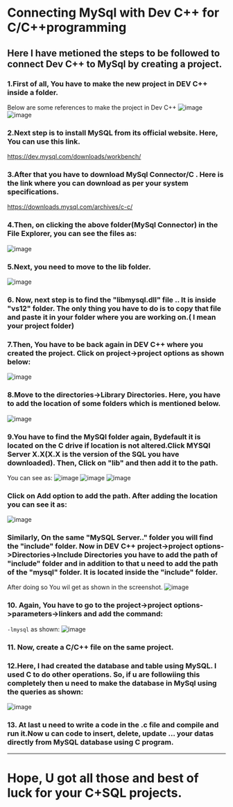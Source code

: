 # Connecting MySql with Dev C++  for C/C++programming
## Here I have metioned the steps to be followed to connect Dev C++ to MySql by creating a project.
### 1.First of all, You have to make the new project in DEV C++ inside a folder.
Below are some references to  make the project in Dev C++
![image](https://github.com/user-attachments/assets/a7b7305b-d0be-4100-8f17-3e742725159c)
![image](https://github.com/user-attachments/assets/a2a37017-c7b2-413a-a05c-95364550ba4c)
### 2.Next step is to install MySQL from its official website. Here, You can use this link. 
https://dev.mysql.com/downloads/workbench/
### 3.After that you have to download MySql Connector/C . Here is the link where you can download as per your system specifications.
https://downloads.mysql.com/archives/c-c/
### 4.Then, on clicking the above folder(MySql Connector)  in the File Explorer, you  can see the files as:
![image](https://github.com/user-attachments/assets/bcdc1761-eed3-40ad-80b8-05dc54f23d28)
### 5.Next, you need to move to the lib folder.
![image](https://github.com/user-attachments/assets/3fa89353-1e91-46ae-9e2c-3f6d885ea91d)
### 6. Now, next step is to find the "libmysql.dll" file .. It is inside "vs12" folder. The only thing you have to do is to copy that file and paste it in your folder where you are working on.( I mean your project folder)
### 7.Then, You have to be back again in DEV C++ where you created the project. Click on project->project options as shown below:
![image](https://github.com/user-attachments/assets/dfdcb47b-8f12-4f07-92ba-27325ae92d98)
### 8.Move to the  directories->Library Directories. Here, you have to add the location of some folders which is mentioned below.
![image](https://github.com/user-attachments/assets/f16711eb-021f-48f0-9f18-a0eb96130641)
### 9.You have to find the MySQl folder again, Bydefault it is located on the C drive if  location is not altered.Click MYSQl Server X.X(X.X is the version of the SQL you have downloaded). Then, Click on "lib" and then add it to the path.
You can see as:
![image](https://github.com/user-attachments/assets/5c02c875-5264-4bf6-a51b-78f321c37ab8)
![image](https://github.com/user-attachments/assets/5d491032-9d79-42f6-ac56-c2bd79eda9dd)
![image](https://github.com/user-attachments/assets/9154fd3a-31da-486e-88d4-0eedc3836f98)
 ### Click on Add option to add the path. After adding the location you can see it as:
![image](https://github.com/user-attachments/assets/8d6f1210-75d1-456e-9258-ae1e1a287246)
 ### Similarly, On the same "MySQL Server.." folder you will find the "include" folder. Now in DEV C++ project->project options->Directories->Include Directories you have to add the path of "include" folder and in addition to that u need to add the path of the "mysql" folder. It is located inside the "include" folder.
 After doing so You wil get as shown in the screenshot.
 ![image](https://github.com/user-attachments/assets/ec531593-d1b7-4588-b18c-d166de2288f9)
 ### 10. Again, You have to go to the project->project options->parameters->linkers and add the command:
 `-lmysql` as shown:
 ![image](https://github.com/user-attachments/assets/30a6caa9-2ca5-4dac-bb11-3b8994ce8c00)
 ### 11. Now, create a C/C++ file on the same project.
 ### 12.Here, I had created the database and table using MySQL. I used C to do other operations. So, if u are followiing this completely then u need to make the database in MySql using the queries as shown:
 ![image](https://github.com/user-attachments/assets/6e7427fb-923c-4533-90e9-8923b56684b4)
 ### 13. At last u need to write a code in the .c file and compile and run it.Now u can code to insert, delete, update ... your datas directly from MySQL database using C program.<hr>
   # **Hope, U got all those and best of luck for your C+SQL projects.**
 
 


 
 

 
 








